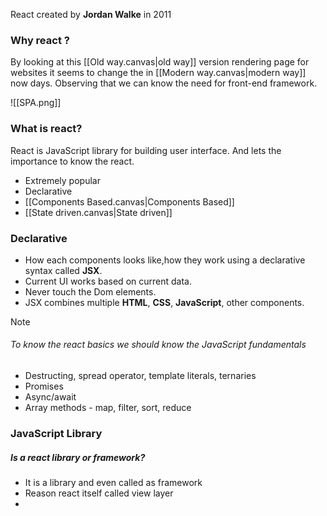 React created by **Jordan Walke** in 2011

### Why react ?
By looking at this [[Old way.canvas|old way]] version rendering page for websites it seems to change the in [[Modern way.canvas|modern way]] now days. Observing that we can know the need for front-end framework.

![[SPA.png]]

### What is react?
React is JavaScript library for building user interface. And lets the importance to know the react.
- Extremely popular
- Declarative
- [[Components Based.canvas|Components Based]]
- [[State driven.canvas|State driven]]

### Declarative 
- How each components looks like,how they work using a declarative syntax called **JSX**. 
- Current UI works based on current data.
- Never touch the Dom elements.
- JSX combines multiple **HTML**, **CSS**, **JavaScript**, other components.

> [!NOTE]
> ###### To know the react basics we should know the JavaScript fundamentals
> - Destructing, spread operator, template literals, ternaries
> - Promises
> - Async/await
> - Array methods - map, filter, sort, reduce

### JavaScript Library
#####   Is a react library or framework?
   - It is a library and even called as framework
   - Reason react itself called view layer
   - 